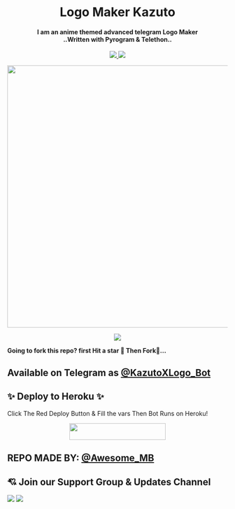 <h1 align="center"><b>Logo Maker Kazuto</b></h1>

<h4 align="center">I am an anime themed advanced telegram Logo Maker<br> ..Written with Pyrogram & Telethon..</h4>
<p align='center'>
  <a href="https://www.python.org/" alt="made-with-python"> <img src="https://img.shields.io/badge/Made%20with-Python-1f425f.svg?style=flat-square&logo=python&color=green" /> </a>
  <a href="https://github.com/Awesome-Gtash/KazutologoBot/graphs/commit-activity" alt="Maintenance"> <img src="https://img.shields.io/badge/Maintained%3F-Yes-yellow.svg?style=flat-square" /> </a>
</p>

<p align="center"><a href="https://t.me/KazutoXLogo_bot"><img src="https://te.legra.ph/file/d08835117173259023c10.jpg" width="600"></a></p>

<p align="center"><a href="https://pypi.org/project/Telethon/"> <img src="https://img.shields.io/pypi/v/telethon?color=silver&label=telethon&logo=python&logoColor=green&style=for-the-badge" /></a></p>


**Going to fork this repo? first Hit a star 💫 Then Fork🤞...**



## Available on Telegram as [@KazutoXLogo_Bot](https://t.me/kazutoxlogo_bot)

## ✨ Deploy to Heroku ✨

Click The Red Deploy Button & Fill the vars Then Bot Runs on Heroku!
<p align="center"><a href="https://heroku.com/deploy?template=https://github.com/Awesome-Gtash/KazutologoBot"> <img src="https://img.shields.io/badge/Deploy%20To%20Heroku-red?style=for-the-badge&logo=heroku" width="220" height="38.45"/></a></p>

## REPO MADE BY: [@Awesome_MB](https://t.me/Awesome_MB)


## 💘 Join our Support Group & Updates Channel
<a href="https://t.me/Tiger_SupportChat"><img src="https://img.shields.io/badge/Support 💌-Telegram%20Group-red.svg?logo=telegram"></a>
<a href="https://t.me/Tiger_Updates"><img src="https://img.shields.io/badge/Updates 📣-Telegram%20Channel-red.svg?logo=telegram"></a>
